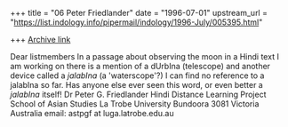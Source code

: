 +++
title = "06 Peter Friedlander"
date = "1996-07-01"
upstream_url = "https://list.indology.info/pipermail/indology/1996-July/005395.html"

+++
[Archive link](https://list.indology.info/pipermail/indology/1996-July/005395.html)

Dear listmembers
In a passage about observing the moon in a Hindi text I am working on there
is a mention of a dUrbIna (telescope) and another device called a *jalabIna*
(a 'waterscope'?)
I can find no reference to a jalabIna so far. Has anyone else ever seen this
word, or even better a *jalabIna* itself!
Dr Peter G. Friedlander
Hindi Distance Learning Project
School of Asian Studies
La Trobe University
Bundoora 3081
Victoria
Australia
email: astpgf at luga.latrobe.edu.au





